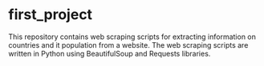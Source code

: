 # first_project
This repository contains web scraping scripts for extracting  information on countries and it population from a website. The web scraping scripts are written in Python using BeautifulSoup and Requests libraries.
